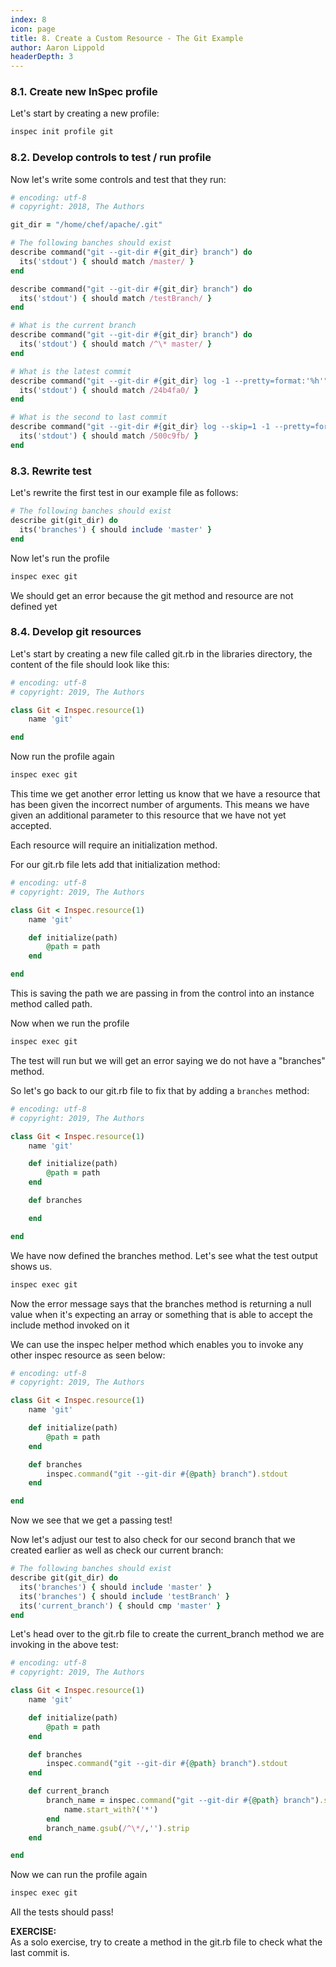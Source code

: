 ```yaml
---
index: 8
icon: page
title: 8. Create a Custom Resource - The Git Example
author: Aaron Lippold
headerDepth: 3
---
```


### 8.1. Create new InSpec profile
Let's start by creating a new profile:
```bash
inspec init profile git
```
### 8.2. Develop controls to test / run profile
Now let's write some controls and test that they run:
```ruby
# encoding: utf-8
# copyright: 2018, The Authors

git_dir = "/home/chef/apache/.git"

# The following banches should exist
describe command("git --git-dir #{git_dir} branch") do
  its('stdout') { should match /master/ }
end

describe command("git --git-dir #{git_dir} branch") do
  its('stdout') { should match /testBranch/ }
end

# What is the current branch
describe command("git --git-dir #{git_dir} branch") do
  its('stdout') { should match /^\* master/ }
end

# What is the latest commit
describe command("git --git-dir #{git_dir} log -1 --pretty=format:'%h'") do
  its('stdout') { should match /24b4fa0/ }
end

# What is the second to last commit
describe command("git --git-dir #{git_dir} log --skip=1 -1 --pretty=format:'%h'") do
  its('stdout') { should match /500c9fb/ }
end
```

### 8.3. Rewrite test
Let's rewrite the first test in our example file as follows:
```ruby
# The following banches should exist
describe git(git_dir) do
  its('branches') { should include 'master' }
end
```
Now let's run the profile
```bash
inspec exec git
```
We should get an error because the git method and resource are not defined yet
### 8.4. Develop git resources
Let's start by creating a new file called git.rb in the libraries directory, the content of the file should look like this:
```ruby
# encoding: utf-8
# copyright: 2019, The Authors

class Git < Inspec.resource(1)
    name 'git'

end
```
Now run the profile again
```bash
inspec exec git
```
This time we get another error letting us know that we have a resource that has been given the incorrect number of arguments. This means we have given an additional parameter to this resource that we have not yet accepted.

Each resource will require an initialization method.

For our git.rb file lets add that initialization method:
```ruby
# encoding: utf-8
# copyright: 2019, The Authors

class Git < Inspec.resource(1)
    name 'git'

    def initialize(path)
        @path = path
    end

end
```
This is saving the path we are passing in from the control into an instance method called path.

Now when we run the profile
```bash
inspec exec git
```
The test will run but we will get an error saying we do not have a "branches" method.

So let's go back to our git.rb file to fix that by adding a `branches` method:
```ruby
# encoding: utf-8
# copyright: 2019, The Authors

class Git < Inspec.resource(1)
    name 'git'

    def initialize(path)
        @path = path
    end

    def branches

    end

end
```
We have now defined the branches method. Let's see what the test output shows us.
```bash
inspec exec git
```

Now the error message says that the branches method is returning a null value when it's expecting an array or something that is able to accept the include method invoked on it

We can use the inspec helper method which enables you to invoke any other inspec resource as seen below:
```ruby
# encoding: utf-8
# copyright: 2019, The Authors

class Git < Inspec.resource(1)
    name 'git'

    def initialize(path)
        @path = path
    end

    def branches
        inspec.command("git --git-dir #{@path} branch").stdout
    end

end
```
Now we see that we get a passing test!

Now let's adjust our test to also check for our second branch that we created earlier as well as check our current branch:
```ruby
# The following banches should exist
describe git(git_dir) do
  its('branches') { should include 'master' }
  its('branches') { should include 'testBranch' }
  its('current_branch') { should cmp 'master' }
end
```

Let's head over to the git.rb file to create the current_branch method we are invoking in the above test:
```ruby
# encoding: utf-8
# copyright: 2019, The Authors

class Git < Inspec.resource(1)
    name 'git'

    def initialize(path)
        @path = path
    end

    def branches
        inspec.command("git --git-dir #{@path} branch").stdout
    end

    def current_branch
        branch_name = inspec.command("git --git-dir #{@path} branch").stdout.strip.split("\n").find do |name|
            name.start_with?('*')
        end
        branch_name.gsub(/^\*/,'').strip
    end

end
```

Now we can run the profile again
```bash
inspec exec git
```
All the tests should pass!

**EXERCISE:**  
As a solo exercise, try to create a method in the git.rb file to check what the last commit is.
